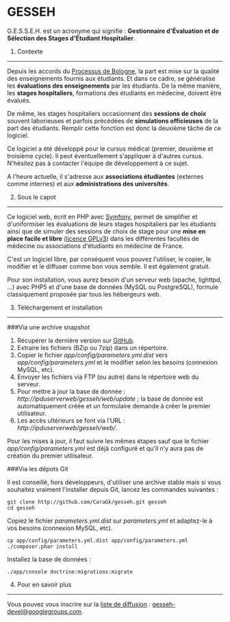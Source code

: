GESSEH
======

G.E.S.S.E.H. est un acronyme qui signifie : **Gestionnaire d'Évaluation et de Sélection des Stages d'Étudiant Hospitalier**.

1) Contexte
-----------

Depuis les accords du [Processus de Bologne](http://fr.wikipedia.org/wiki/Processus_de_Bologne), la part est mise sur la qualité des enseignements fournis aux étudiants. Et dans ce cadre, se généralise les **évaluations des enseignements** par les étudiants. De la même manière, les **stages hospitaliers**, formations des étudiants en médecine, doivent être évalués.

De même, les stages hospitaliers occasionnent des **sessions de choix** souvent laborieuses et parfois précédées de **simulations officieuses** de la part des étudiants. Remplir cette fonction est donc la deuxième tâche de ce logiciel.

Ce logiciel a été développé pour le cursus médical (premier, deuxième et troisième cycle). Il peut éventuellement s'appliquer à d'autres cursus. N'hésitez pas à contacter l'équipe de développement à ce sujet.

A l'heure actuelle, il s'adresse aux **associations étudiantes** (externes comme internes) et aux **administrations des universités**.

2) Sous le capot
----------------

Ce logiciel web, écrit en PHP avec [Symfony](http://symfony.com), permet de simplifier et d'uniformiser les évaluations de leurs stages hospitaliers par les étudiants ainsi que de simuler des sessions de choix de stage pour une **mise en place facile et libre** ([licence GPLv3](https://www.gnu.org/licenses/gpl-3.0.en.html)) dans les différentes facultés de médecine ou associations d'étudiants en médecine de France.

C'est un logiciel libre, par conséquent vous pouvez l'utiliser, le copier, le modifier et le diffuser comme bon vous semble. Il est également gratuit.

Pour son installation, vous aurez besoin d'un serveur web (apache, lighttpd, ...) avec PHP5 et d'une base de données (MySQL ou PostgreSQL), formule classiquement proposée par tous les hébergeurs web.

3) Téléchargement et installation
---------------------------------

###Via une archive snapshot

1. Récupérer la dernière version sur [GitHub](https://github.com/CaraGk/gesseh/releases).
2. Extraire les fichiers (BZip ou 7zip) dans un répertoire.
3. Copier le fichier *app/config/parameters.yml.dist* vers *app/config/parameters.yml* et le modifier selon les besoins (connexion MySQL, etc).
4. Envoyer les fichiers via FTP (ou autre) dans le répertoire web du serveur.
5. Pour mettre à jour la base de donnée : *http://ipduserverweb/gesseh/web/update* ; la base de donnée est automatiquement créée et un formulaire demande à créer le premier utilisateur.
6. Les accès ultérieurs se font via l’URL : *http://ipduserverweb/gesseh/web/*.

Pour les mises à jour, il faut suivre les mêmes étapes sauf que le fichier *app/config/parameters.yml* est déjà configuré et qu’il n’y aura pas de création du premier utilisateur.

###Via les dépots Git

Il est conseillé, hors développeurs, d'utiliser une archive stable mais si vous souhaitez vraiment l'installer depuis Git, lancez les commandes suivantes :

    git clone http://github.com/CaraGk/gesseh.git gesseh
    cd gesseh

Copiez le fichier *parameters.yml.dist* sur *parameters.yml* et adaptez-le à vos besoins (connexion MySQL, etc).

    cp app/config/parameters.yml.dist app/config/parameters.yml
    ./composer.phar install

Installez la base de données :

    ./app/console doctrine:migrations:migrate

4) Pour en savoir plus
----------------------

Vous pouvez vous inscrire sur la [liste de diffusion](https://groups.google.com/forum/#!forum/gesseh-devel) : gesseh-devel@googlegroups.com.
